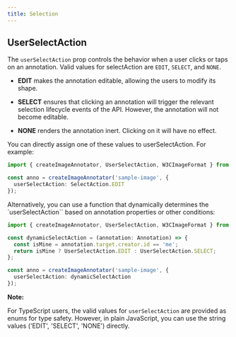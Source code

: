 ```yaml
---
title: Selection
---
```


## UserSelectAction

The `userSelectAction` prop controls the behavior when a user clicks or taps on an annotation. Valid values for selectAction are `EDIT`, `SELECT`, and `NONE`.

- __EDIT__ makes the annotation editable, allowing the users to modify its shape.

- __SELECT__ ensures that clicking an annotation will trigger the relevant selection lifecycle events of the API. However, the annotation will not become editable.

- __NONE__ renders the annotation inert. Clicking on it will have no effect.

You can directly assign one of these values to userSelectAction. For example:

```ts
import { createImageAnnotator, UserSelectAction, W3CImageFormat } from '@annotorious/annotorious';

const anno = createImageAnnotator('sample-image', {
  userSelectAction: SelectAction.EDIT
});
```

Alternatively, you can use a function that dynamically determines the `userSelectAction`` based on annotation properties or other conditions:

```ts
import { createImageAnnotator, UserSelectAction, W3CImageFormat } from '@annotorious/annotorious';

const dynamicSelectAction = (annotation: Annotation) => {
  const isMine = annotation.target.creator.id == 'me';
  return isMine ? UserSelectAction.EDIT : UserSelectAction.SELECT;
};

const anno = createImageAnnotator('sample-image', {
  userSelectAction: dynamicSelectAction
});
```

__Note:__

For TypeScript users, the valid values for `userSelectAction` are provided as enums for type safety. However, in plain JavaScript, you can use the string values ('EDIT', 'SELECT', 'NONE') directly.

